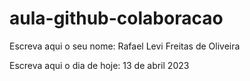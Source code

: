 # aula-github-colaboracao

Escreva aqui o seu nome: Rafael Levi Freitas de Oliveira

Escreva aqui o dia de hoje: 13 de abril 2023
